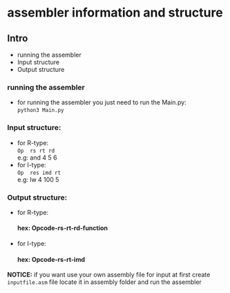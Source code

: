 # assembler information and structure

## Intro
* running the assembler
* Input structure
* Output structure


### running the assembler
* for running the assembler you just need to run the Main.py:  
    `python3 Main.py `  
    
### Input structure:
* for R-type:  
    `Op  rs rt rd`  
    e.g: and 4 5 6  
* for I-type:  
    `Op  res imd rt`  
    e.g: lw 4 100 5

### Output structure:
* for R-type:
    #### hex: Opcode-rs-rt-rd-function  
* for I-type:
    #### hex: Opcode-rs-rt-imd  
    
    
**NOTICE:** if you want use your own assembly file for input at first create `inputfile.asm` file locate it in assembly folder and run the assembler
